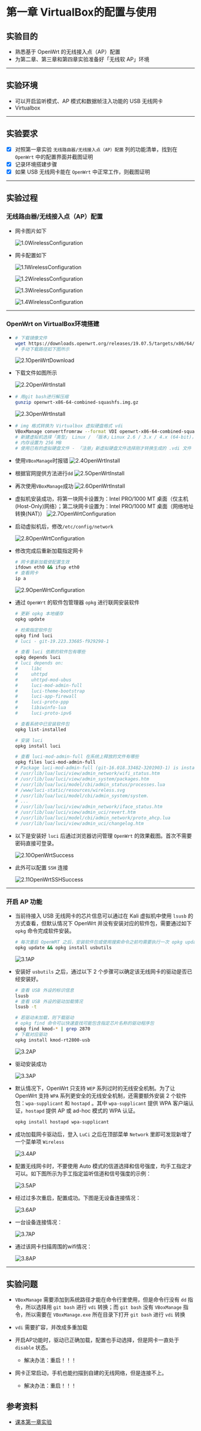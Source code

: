 # 第一章 VirtualBox的配置与使用

## 实验目的

- 熟悉基于 OpenWrt 的无线接入点（AP）配置
- 为第二章、第三章和第四章实验准备好「无线软 AP」环境

---

## 实验环境

- 可以开启监听模式、AP 模式和数据帧注入功能的 USB 无线网卡
- Virtualbox

---

## 实验要求

- [x] 对照第一章实验 `无线路由器/无线接入点（AP）配置` 列的功能清单，找到在 `OpenWrt` 中的配置界面并截图证明
- [x] 记录环境搭建步骤
- [x] 如果 USB 无线网卡能在 `OpenWrt` 中正常工作，则截图证明

---

## 实验过程

### 无线路由器/无线接入点（AP）配置

- 网卡图片如下

    ![1.0WirelessConfiguration](imgs/1.0WirelessConfiguration.PNG)

- 网卡配置如下

    ![1.1WirelessConfiguration](imgs/1.1WirelessConfiguration.PNG)

    ![1.2WirelessConfiguration](imgs/1.2WirelessConfiguration.PNG)

    ![1.3WirelessConfiguration](imgs/1.3WirelessConfiguration.PNG)

    ![1.4WirelessConfiguration](imgs/1.4WirelessConfiguration.PNG)

---

### OpenWrt on VirtualBox环境搭建

-   ```bash
    # 下载镜像文件
    wget https://downloads.openwrt.org/releases/19.07.5/targets/x86/64/openwrt-x86-64-combined-squashfs.img.gz
    # 手动下载路径如下图所示
    ```
    
    ![2.1OpenWrtDownload](imgs/2.1OpenWrtDownload.PNG)

- 下载文件如图所示

    ![2.2OpenWrtInstall](imgs/2.2OpenWrtInstall.PNG)

-   ```bash
    # 用git bash进行解压缩
    gunzip openwrt-x86-64-combined-squashfs.img.gz
    ```

    ![2.3OpenWrtInstall](imgs/2.3OpenWrtInstall.PNG)

-   ```bash
    # img 格式转换为 Virtualbox 虚拟硬盘格式 vdi
    VBoxManage convertfromraw --format VDI openwrt-x86-64-combined-squashfs.img openwrt-x86-64-combined-squashfs.vdi
    # 新建虚拟机选择「类型」 Linux / 「版本」Linux 2.6 / 3.x / 4.x (64-bit)，填写有意义的虚拟机「名称」
    # 内存设置为 256 MB
    # 使用已有的虚拟硬盘文件 - 「注册」新虚拟硬盘文件选择刚才转换生成的 .vdi 文件
    ```

- 使用`VBoxManage`时报错
    ![2.4OpenWrtInstall](imgs/2.4OpenWrtInstall.PNG)
- 根据官网提供方法进行`dd`
    ![2.5OpenWrtInstall](imgs/2.5OpenWrtInstall.PNG)
- 再次使用`VBoxManage`成功
    ![2.6OpenWrtInstall](imgs/2.6OpenWrtInstall.PNG)


- 虚拟机安装成功，将第一块网卡设置为：Intel PRO/1000 MT 桌面（仅主机(Host-Only)网络）；第二块网卡设置为：Intel PRO/1000 MT 桌面（网络地址转换(NAT)）
    ![2.7OpenWrtConfiguration](imgs/2.7OpenWrtConfiguration.PNG)

- 启动虚拟机后，修改`/etc/config/network`

    ![2.8OpenWrtConfiguration](imgs/2.8OpenWrtConfiguration.PNG)

- 修改完成后重新加载指定网卡

    ```bash
    # 网卡重新加载使配置生效
    ifdown eth0 && ifup eth0
    # 查看网卡
    ip a
    ```

    ![2.9OpenWrtConfiguration](imgs/2.9OpenWrtConfiguration.PNG)

- 通过 `OpenWrt` 的软件包管理器 `opkg` 进行联网安装软件

    ```bash
    # 更新 opkg 本地缓存
    opkg update

    # 检索指定软件包
    opkg find luci
    # luci - git-19.223.33685-f929298-1

    # 查看 luci 依赖的软件包有哪些 
    opkg depends luci
    # luci depends on:
    #     libc
    #     uhttpd
    #     uhttpd-mod-ubus
    #     luci-mod-admin-full
    #     luci-theme-bootstrap
    #     luci-app-firewall
    #     luci-proto-ppp
    #     libiwinfo-lua
    #     luci-proto-ipv6

    # 查看系统中已安装软件包
    opkg list-installed

    # 安装 luci
    opkg install luci

    # 查看 luci-mod-admin-full 在系统上释放的文件有哪些
    opkg files luci-mod-admin-full
    # Package luci-mod-admin-full (git-16.018.33482-3201903-1) is installed on root and has the following files:
    # /usr/lib/lua/luci/view/admin_network/wifi_status.htm
    # /usr/lib/lua/luci/view/admin_system/packages.htm
    # /usr/lib/lua/luci/model/cbi/admin_status/processes.lua
    # /www/luci-static/resources/wireless.svg
    # /usr/lib/lua/luci/model/cbi/admin_system/system.
    # ...
    # /usr/lib/lua/luci/view/admin_network/iface_status.htm
    # /usr/lib/lua/luci/view/admin_uci/revert.htm
    # /usr/lib/lua/luci/model/cbi/admin_network/proto_ahcp.lua
    # /usr/lib/lua/luci/view/admin_uci/changelog.htm
    ```

- 以下是安装好 `luci` 后通过浏览器访问管理 `OpenWrt` 的效果截图。首次不需要密码直接可登录。

    ![2.10OpenWrtSuccess](imgs/2.10OpenWrtSuccess.PNG)

- 此外可以配置 `SSH` 连接

    ![2.11OpenWrtSSHSuccess](imgs/2.11OpenWrtSSHSuccess.PNG)

---

### 开启 AP 功能

- 当前待接入 USB 无线网卡的芯片信息可以通过在 Kali 虚拟机中使用 `lsusb` 的方式查看，但默认情况下 OpenWrt 并没有安装对应的软件包，需要通过如下 `opkg` 命令完成软件安装。

    ```bash
    # 每次重启 OpenWRT 之后，安装软件包或使用搜索命令之前均需要执行一次 opkg update
    opkg update && opkg install usbutils
    ```

    ![3.1AP](imgs/3.1AP.PNG)

- 安装好 `usbutils` 之后，通过以下 2 个步骤可以确定该无线网卡的驱动是否已经安装好。

    ```bash
    # 查看 USB 外设的标识信息
    lsusb
    # 查看 USB 外设的驱动加载情况
    lsusb -t

    # 若驱动未加载，则下载驱动
    # opkg find 命令可以快速查找可能包含指定芯片名称的驱动程序包
    opkg find kmod-* | grep 2870
    # 下载对应驱动
    opkg install kmod-rt2800-usb
    ```

    ![3.2AP](imgs/3.2AP.PNG)

- 驱动安装成功

    ![3.3AP](imgs/3.3AP.PNG)

- 默认情况下，OpenWrt 只支持 `WEP` 系列过时的无线安全机制。为了让 OpenWrt 支持 `WPA` 系列更安全的无线安全机制，还需要额外安装 2 个软件包：`wpa-supplicant` 和 `hostapd` 。其中 `wpa-supplicant` 提供 WPA 客户端认证，`hostapd` 提供 AP 或 ad-hoc 模式的 WPA 认证。

    ```bash
    opkg install hostapd wpa-supplicant
    ```

- 成功加载网卡驱动后，登入 `LuCi` 之后在顶部菜单 `Network` 里即可发现新增了一个菜单项 `Wireless`

    ![3.4AP](imgs/3.4AP.PNG)

- 配置无线网卡时，不要使用 Auto 模式的信道选择和信号强度，均手工指定才可以。如下图所示为手工指定监听信道和信号强度的示例：

    ![3.5AP](imgs/3.5AP.PNG)

- 经过过多次重启，配置成功。下图是无设备连接情况：

    ![3.6AP](imgs/3.6AP.PNG)

- 一台设备连接情况：

    ![3.7AP](imgs/3.7AP.PNG)

- 通过该网卡扫描周围的wifi情况：

    ![3.8AP](imgs/3.8AP.PNG)

---

## 实验问题

- `VBoxManage` 需要添加到系统路径才能在命令行里使用，但是命令行没有 `dd` 指令，所以选择用 `git bash` 进行 `vdi` 转换；而 `git bash` 没有 `VBoxManage` 指令，所以需要在 `VBoxManage.exe` 所在目录下打开 `git bash` 进行 `vdi` 转换

- `vdi` 需要扩容，并改成多重加载

- 开启AP功能时，驱动已正确加载，配置也手动选择，但是网卡一直处于 `disable` 状态。
    - 解决办法：重启！！！

- 网卡正常启动，手机也能扫描到自建的无线网络，但是连接不上。
    - 解决办法：重启！！！

## 参考资料

- [课本第一章实验](https://c4pr1c3.github.io/cuc-mis/chap0x01/exp.html)